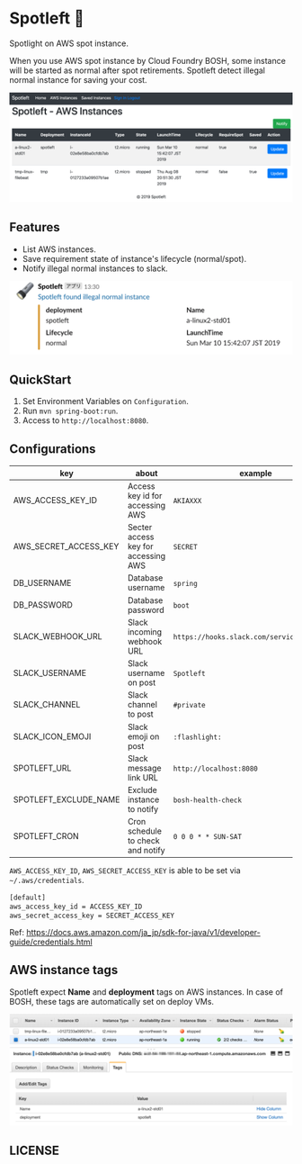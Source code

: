 # Spotleft :flashlight:

Spotlight on AWS spot instance.

When you use AWS spot instance by Cloud Foundry BOSH, some instance will be started as normal after spot retirements. Spotleft detect illegal normal instance for saving your cost.

![](docs/images/Spotleft_Screenshot.png)

## Features
- List AWS instances.
- Save requirement state of instance's lifecycle (normal/spot). 
- Notify illegal normal instances to slack.

![](docs/images/Spotleft_Slack_Notification.png)

## QuickStart

1. Set Environment Variables on `Configuration`.
1. Run `mvn spring-boot:run`.
1. Access to `http://localhost:8080`.

## Configurations

| key                   | about                               | example                                     |
| --------------------- | ----------------------------------- | ------------------------------------------- |
| AWS_ACCESS_KEY_ID     | Access key id for accessing AWS     | `AKIAXXX`                                   |
| AWS_SECRET_ACCESS_KEY | Secter access key for accessing AWS | `SECRET`                                    |
| DB_USERNAME           | Database username                   | `spring`                                    |
| DB_PASSWORD           | Database password                   | `boot`                                      |
| SLACK_WEBHOOK_URL     | Slack incoming webhook URL          | `https://hooks.slack.com/services/XXX/XXX/` |
| SLACK_USERNAME        | Slack username on post              | `Spotleft`                                  |
| SLACK_CHANNEL         | Slack channel to post               | `#private`                                  |
| SLACK_ICON_EMOJI      | Slack emoji on post                 | `:flashlight:`                              |
| SPOTLEFT_URL          | Slack message link URL              | `http://localhost:8080`                     |
| SPOTLEFT_EXCLUDE_NAME | Exclude instance to notify          | `bosh-health-check`                         |
| SPOTLEFT_CRON         | Cron schedule to check and notify   | `0 0 0 * * SUN-SAT`                         |

`AWS_ACCESS_KEY_ID`, `AWS_SECRET_ACCESS_KEY` is able to be set via `~/.aws/credentials`.

```
[default]
aws_access_key_id = ACCESS_KEY_ID
aws_secret_access_key = SECRET_ACCESS_KEY
```

Ref: https://docs.aws.amazon.com/ja_jp/sdk-for-java/v1/developer-guide/credentials.html

## AWS instance tags
Spotleft expect **Name** and **deployment** tags on AWS instances. In case of BOSH, these tags are automatically set on deploy VMs.

![](docs/images/Spotleft_AWS_tags.png)

## LICENSE
